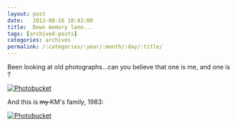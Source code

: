 ```yaml
---
layout: post
date:	2012-08-16 18:42:00
title:  Down memory lane...
tags: [archived-posts]
categories: archives
permalink: /:categories/:year/:month/:day/:title/
---
```

Been looking at old photographs...can you believe that one is me, and one is <LJ user="shortindiangirl">?

<a href="http://s1264.photobucket.com/albums/jj483/mnypx/?action=view&amp;current=IMG_3684.jpg" target="_blank"><img src="http://i1264.photobucket.com/albums/jj483/mnypx/IMG_3684.jpg" border="0" alt="Photobucket"></a>

And this is <strike> my </strike> KM's family, 1983:

<a href="http://s1264.photobucket.com/albums/jj483/mnypx/?action=view&amp;current=IMG_3707.jpg" target="_blank"><img src="http://i1264.photobucket.com/albums/jj483/mnypx/IMG_3707.jpg" border="0" alt="Photobucket"></a>
